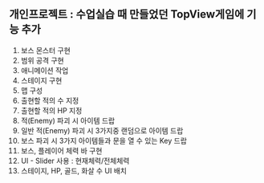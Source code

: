## 개인프로젝트 : 수업실습 때 만들었던 TopView게임에 기능 추가

1. 보스 몬스터 구현
  1. 범위 공격 구현
  2. 애니메이션 작업
2. 스테이지 구현
  1. 맵 구성
  2. 출현할 적의 수 지정
  3. 출현할 적의 HP 지정
3. 적(Enemy) 파괴 시 아이템 드랍
  1. 일반 적(Enemy) 파괴 시 3가지중 랜덤으로 아이템 드랍
  2. 보스 파괴 시 3가지 아이템들과 문을 열 수 있는 Key 드랍
4. 보스, 플레이어 체력 바 구현
  1. UI - Slider 사용 : 현재체력/전체체력
5. 스테이지, HP, 골드, 화살 수 UI 배치
   
